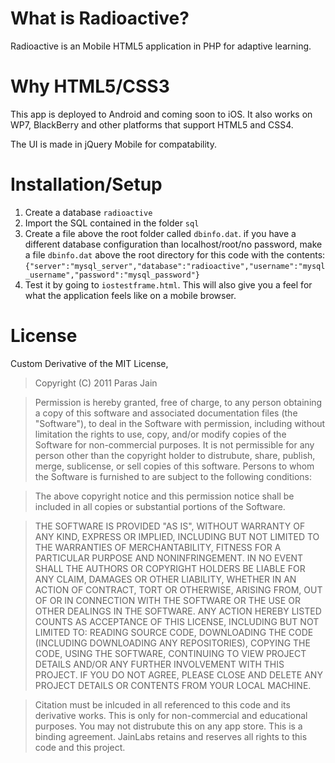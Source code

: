 What is Radioactive?
======================
Radioactive is an Mobile HTML5 application in PHP for adaptive learning.

Why  HTML5/CSS3
===============
This app is deployed to Android and coming soon to iOS. It also works on WP7, BlackBerry and other platforms that support HTML5 and CSS4.

The UI is made in jQuery Mobile for compatability.

Installation/Setup
==================
1. Create a database `radioactive`
2. Import the SQL contained in the folder `sql`
3. Create a file above the root folder called `dbinfo.dat`. if you have a different database configuration than localhost/root/no password, make a file `dbinfo.dat` above the root directory for this code with the contents: 
`{"server":"mysql_server","database":"radioactive","username":"mysql_username","password":"mysql_password"}`
4. Test it by going to `iostestframe.html`. This will also give you a feel for what the application feels like on a mobile browser.

License
========
Custom Derivative of the MIT License,

> Copyright (C) 2011 Paras Jain

> Permission is hereby granted, free of charge, to any person obtaining a copy of
this software and associated documentation files (the "Software"), to deal in
the Software with permission, including without limitation the rights to
use, copy, and/or modify copies of the Software for non-commercial purposes. 
It is not permissible for any person other than the copyright holder to distrubute,
share, publish, merge, sublicense, or sell copies of this software.
Persons to whom the Software is furnished to are subject to the following conditions:

> The above copyright notice and this permission notice shall be included in all
copies or substantial portions of the Software.

> THE SOFTWARE IS PROVIDED "AS IS", WITHOUT WARRANTY OF ANY KIND, EXPRESS OR
IMPLIED, INCLUDING BUT NOT LIMITED TO THE WARRANTIES OF MERCHANTABILITY,
FITNESS FOR A PARTICULAR PURPOSE AND NONINFRINGEMENT. IN NO EVENT SHALL THE
AUTHORS OR COPYRIGHT HOLDERS BE LIABLE FOR ANY CLAIM, DAMAGES OR OTHER
LIABILITY, WHETHER IN AN ACTION OF CONTRACT, TORT OR OTHERWISE, ARISING FROM,
OUT OF OR IN CONNECTION WITH THE SOFTWARE OR THE USE OR OTHER DEALINGS IN THE
SOFTWARE. ANY ACTION HEREBY LISTED COUNTS AS ACCEPTANCE OF THIS LICENSE, 
INCLUDING BUT NOT LIMITED TO: READING SOURCE CODE, DOWNLOADING THE CODE
(INCLUDING DOWNLOADING ANY REPOSITORIES), COPYING THE CODE, USING THE SOFTWARE,
CONTINUING TO VIEW PROJECT DETAILS AND/OR ANY FURTHER INVOLVEMENT WITH THIS 
PROJECT. IF YOU DO NOT AGREE, PLEASE CLOSE AND DELETE ANY PROJECT DETAILS OR 
CONTENTS FROM YOUR LOCAL MACHINE.

> Citation must be inlcuded in all referenced to this code and its derivative works.
This is only for non-commercial and educational purposes. You may not distrubute this 
on any app store. This is a binding agreement. JainLabs retains and reserves all rights 
to this code and this project.